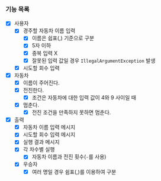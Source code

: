 ### 기능 목록

- [x] 사용자
    - [x] 경주할 자동차 이름 입력
        - [x] 이름은 쉽표(,) 기준으로 구분
        - [x] 5자 이하
        - [x] 중복 입력 X
        - [x] 잘못된 입력 값일 경우 `IllegalArgumentException` 발생
    - [x] 시도할 회수 입력
- [x] 자동차
    - [x] 이름이 주어진다.
    - [x] 전진한다.
        - [x] 조건은 자동차에 대한 입력 값이 4와 9 사이일 때
    - [x] 멈춘다.
        - [x] 전진 조건을 만족하지 못하면 멈춘다.
- [x]  출력
    - [x] 자동차 이름 입력 메시지
    - [x] 시도할 회수 입력 메시지
    - [x] 실행 결과 메시지
    - [x] 각 차수별 실행
        - [x] 자동차 이름과 전진 횟수(`-`를 사용)
    - [x] 우승자
        - [x] 여러 명일 경우 쉼표(,)를 이용하여 구분
